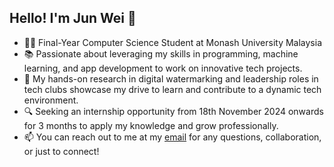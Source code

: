 ## Hello! I'm Jun Wei 👋

<!--
**wongjunwei030203/Wong-Jun-Wei** is a ✨ _special_ ✨ repository because its `README.md` (this file) appears on your GitHub profile.
Here are some ideas to get you started:

- 🔭 I’m currently working on ...
- 🌱 I’m currently learning ...
- 👯 I’m looking to collaborate on ...
- 🤔 I’m looking for help with ...
- 💬 Ask me about ...
- 📫 How to reach me: ...
- 😄 Pronouns: ...
- ⚡ Fun fact: ...
-->

- 👨‍💻 Final-Year Computer Science Student at Monash University Malaysia
- 📚 Passionate about leveraging my skills in programming, machine learning, and app development to work on innovative tech projects.
- 🌟 My hands-on research in digital watermarking and leadership roles in tech clubs showcase my drive to learn and contribute to a dynamic tech environment.
- 🔍 Seeking an internship opportunity from 18th November 2024 onwards for 3 months to apply my knowledge and grow professionally.
- 📫 You can reach out to me at my [email](mailto:jwon0143@student.monash.edu?subject=Hello%20From%20GitHub!) for any questions, collaboration, or just to connect!
